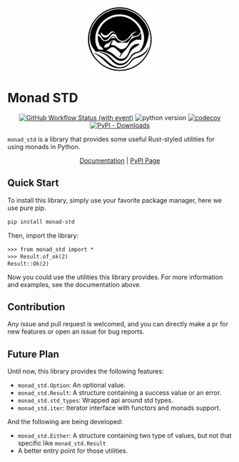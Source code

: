 <div style="text-align: center; display: flex; flex-direction: row; justify-content: center; align-items: center;">
<img alt="Logo" height="150" src="logo.svg" width="150"/>
</div>

# Monad STD

<div style="text-align: center;">

[![GitHub Workflow Status (with event)](https://img.shields.io/github/actions/workflow/status/Embers-of-the-Fire/monad-std/test-python-package.yml?branch=main&logo=github)](https://github.com/Embers-of-the-Fire/monad-std/actions)
![python version](https://img.shields.io/badge/python-%E2%89%A53.8-blue?logo=python)
[![codecov](https://codecov.io/gh/Embers-of-the-Fire/monad-std/graph/badge.svg?token=FIXN2JM4QG)](https://codecov.io/gh/Embers-of-the-Fire/monad-std)
[![PyPI - Downloads](https://img.shields.io/pypi/dm/monad-std?logo=pypi)](https://pypi.org/project/monad-std/)

</div>

`monad_std` is a library that provides some useful Rust-styled utilities for using monads in Python.

<div style="text-align: center;">

[Documentation](https://embers-of-the-fire.github.io/monad-std/) | [PyPI Page](https://pypi.org/project/monad-std/)

</div>

## Quick Start

To install this library, simply use your favorite package manager, here we use pure pip.

```bash
pip install monad-std
```

Then, import the library:

```python-repl
>>> from monad_std import *
>>> Result.of_ok(2)
Result::Ok(2)
```

Now you could use the utilities this library provides. For more information and examples, see the documentation above.

## Contribution

Any issue and pull request is welcomed, and you can directly make a pr for new features or open an issue for bug reports.

## Future Plan

Until now, this library provides the following features:

- `monad_std.Option`: An optional value.
- `monad_std.Result`: A structure containing a success value or an error.
- `monad_std.std_types`: Wrapped api around std types.
- `monad_std.iter`: Iterator interface with functors and monads support.

And the following are being developed:

- `monad_std.Either`: A structure containing two type of values, but not that specific like `monad_std.Result`
- A better entry point for those utilities.
